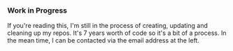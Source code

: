 ### Work in Progress

If you're reading this, I'm still in the process of creating, updating and cleaning up my repos. It's 7 years worth of code so it's a bit of a process. In the mean time, I can be contacted via the email address at the left.

<!--
**GryffDavid/gryffdavid** is a ✨ _special_ ✨ repository because its `README.md` (this file) appears on your GitHub profile.

Here are some ideas to get you started:

- 🔭 I’m currently working on ...
- 🌱 I’m currently learning ...
- 👯 I’m looking to collaborate on ...
- 🤔 I’m looking for help with ...
- 💬 Ask me about ...
- 📫 How to reach me: ...
- 😄 Pronouns: ...
- ⚡ Fun fact: ...
-->
